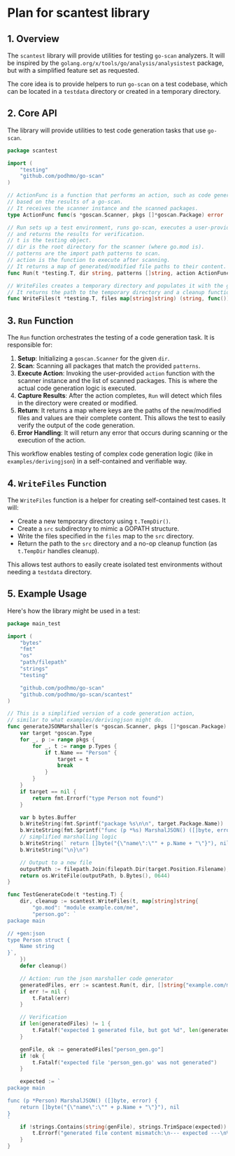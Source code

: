 # Plan for scantest library

## 1. Overview

The `scantest` library will provide utilities for testing `go-scan` analyzers. It will be inspired by the `golang.org/x/tools/go/analysis/analysistest` package, but with a simplified feature set as requested.

The core idea is to provide helpers to run `go-scan` on a test codebase, which can be located in a `testdata` directory or created in a temporary directory.

## 2. Core API

The library will provide utilities to test code generation tasks that use `go-scan`.

```go
package scantest

import (
	"testing"
	"github.com/podhmo/go-scan"
)

// ActionFunc is a function that performs an action, such as code generation,
// based on the results of a go-scan.
// It receives the scanner instance and the scanned packages.
type ActionFunc func(s *goscan.Scanner, pkgs []*goscan.Package) error

// Run sets up a test environment, runs go-scan, executes a user-provided action,
// and returns the results for verification.
// t is the testing object.
// dir is the root directory for the scanner (where go.mod is).
// patterns are the import path patterns to scan.
// action is the function to execute after scanning.
// It returns a map of generated/modified file paths to their content.
func Run(t *testing.T, dir string, patterns []string, action ActionFunc) (map[string][]byte, error)

// WriteFiles creates a temporary directory and populates it with the given files.
// It returns the path to the temporary directory and a cleanup function.
func WriteFiles(t *testing.T, files map[string]string) (string, func())
```

## 3. `Run` Function

The `Run` function orchestrates the testing of a code generation task. It is responsible for:

1.  **Setup**: Initializing a `goscan.Scanner` for the given `dir`.
2.  **Scan**: Scanning all packages that match the provided `patterns`.
3.  **Execute Action**: Invoking the user-provided `action` function with the scanner instance and the list of scanned packages. This is where the actual code generation logic is executed.
4.  **Capture Results**: After the action completes, `Run` will detect which files in the directory were created or modified.
5.  **Return**: It returns a map where keys are the paths of the new/modified files and values are their complete content. This allows the test to easily verify the output of the code generation.
6.  **Error Handling**: It will return any error that occurs during scanning or the execution of the action.

This workflow enables testing of complex code generation logic (like in `examples/derivingjson`) in a self-contained and verifiable way.

## 4. `WriteFiles` Function

The `WriteFiles` function is a helper for creating self-contained test cases. It will:

*   Create a new temporary directory using `t.TempDir()`.
*   Create a `src` subdirectory to mimic a GOPATH structure.
*   Write the files specified in the `files` map to the `src` directory.
*   Return the path to the `src` directory and a no-op cleanup function (as `t.TempDir` handles cleanup).

This allows test authors to easily create isolated test environments without needing a `testdata` directory.

## 5. Example Usage

Here's how the library might be used in a test:

```go
package main_test

import (
	"bytes"
	"fmt"
	"os"
	"path/filepath"
	"strings"
	"testing"

	"github.com/podhmo/go-scan"
	"github.com/podhmo/go-scan/scantest"
)

// This is a simplified version of a code generation action,
// similar to what examples/derivingjson might do.
func generateJSONMarshaller(s *goscan.Scanner, pkgs []*goscan.Package) error {
	var target *goscan.Type
	for _, p := range pkgs {
		for _, t := range p.Types {
			if t.Name == "Person" {
				target = t
				break
			}
		}
	}
	if target == nil {
		return fmt.Errorf("type Person not found")
	}

	var b bytes.Buffer
	b.WriteString(fmt.Sprintf("package %s\n\n", target.Package.Name))
	b.WriteString(fmt.Sprintf("func (p *%s) MarshalJSON() ([]byte, error) {\n", target.Name))
	// simplified marshalling logic
	b.WriteString(`	return []byte("{\"name\":\"" + p.Name + "\"}"), nil`)
	b.WriteString("\n}\n")

	// Output to a new file
	outputPath := filepath.Join(filepath.Dir(target.Position.Filename), "person_gen.go")
	return os.WriteFile(outputPath, b.Bytes(), 0644)
}

func TestGenerateCode(t *testing.T) {
	dir, cleanup := scantest.WriteFiles(t, map[string]string{
		"go.mod": "module example.com/me",
		"person.go": `
package main

// +gen:json
type Person struct {
	Name string
}`,
	})
	defer cleanup()

	// Action: run the json marshaller code generator
	generatedFiles, err := scantest.Run(t, dir, []string{"example.com/me"}, generateJSONMarshaller)
	if err != nil {
		t.Fatal(err)
	}

	// Verification
	if len(generatedFiles) != 1 {
		t.Fatalf("expected 1 generated file, but got %d", len(generatedFiles))
	}

	genFile, ok := generatedFiles["person_gen.go"]
	if !ok {
		t.Fatalf("expected file 'person_gen.go' was not generated")
	}

	expected := `
package main

func (p *Person) MarshalJSON() ([]byte, error) {
	return []byte("{\"name\":\"" + p.Name + "\"}"), nil
}
`
	if !strings.Contains(string(genFile), strings.TrimSpace(expected)) {
		t.Errorf("generated file content mismatch:\n--- expected ---\n%s\n--- got ---\n%s", expected, string(genFile))
	}
}
```
